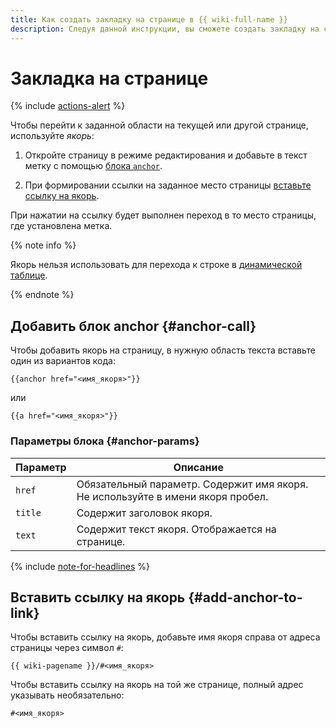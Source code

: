 ```yaml
---
title: Как создать закладку на странице в {{ wiki-full-name }}
description: Следуя данной инструкции, вы сможете создать закладку на странице.
---
```


# Закладка на странице

{% include [actions-alert](../../_includes/wiki/actions-alert.md) %}

Чтобы перейти к заданной области на текущей или другой странице, используйте *якорь*:

1. Откройте страницу в режиме редактирования и добавьте в текст метку с помощью [блока `anchor`](#anchor-call). 

1. При формировании ссылки на заданное место страницы [вставьте cсылку на якорь](#add-anchor-to-link). 

При нажатии на ссылку будет выполнен переход в то место страницы, где установлена метка.

{% note info %}

Якорь нельзя использовать для перехода к строке в [динамической таблице](../create-grid.md).

{% endnote %}

## Добавить блок anchor {#anchor-call}

Чтобы добавить якорь на страницу, в нужную область текста вставьте один из вариантов кода:

```
{{anchor href="<имя_якоря>"}}
```
или 
```
{{a href="<имя_якоря>"}}
```

### Параметры блока {#anchor-params}

Параметр | Описание 
--- | --- 
`href` | Обязательный параметр. Содержит имя якоря. Не используйте в имени якоря пробел. 
`title` | Содержит заголовок якоря.
`text` | Содержит текст якоря. Отображается на странице.

{% include [note-for-headlines](../../_includes/wiki/note-for-headlines.md) %}

## Вставить ссылку на якорь {#add-anchor-to-link} 

Чтобы вставить ссылку на якорь, добавьте имя якоря справа от адреса страницы через символ `#`:

```
{{ wiki-pagename }}/#<имя_якоря>
```

Чтобы вставить ссылку на якорь на той же странице, полный адрес указывать необязательно:

```
#<имя_якоря>
```